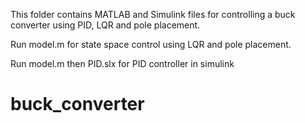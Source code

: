 This folder contains MATLAB and Simulink files for controlling a buck converter using PID, LQR and pole placement.

Run model.m for state space control using LQR and pole placement.

Run model.m then PID.slx for PID controller in simulink
# buck_converter
